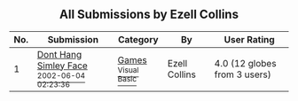 ﻿<div align="center">

## All Submissions by Ezell Collins

</div>

No.  | Submission | Category | By   | User Rating
---- | ---------- | -------- | ---- | -----------
1 | [Dont Hang Simley Face<br /><sup>2002-06-04 02:23:36</sup>](https://github.com/Planet-Source-Code/ezell-collins-dont-hang-simley-face__1-35503) | [Games<br /><sup>Visual Basic</sup>](../ByCategory/games__1-38.md) | Ezell Collins | 4.0 (12 globes from 3 users)
